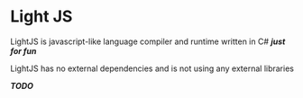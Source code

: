 # Light JS
LightJS is javascript-like language compiler and runtime written in C# ***just for fun***

LightJS has no external dependencies and is not using any external libraries 

***TODO***
